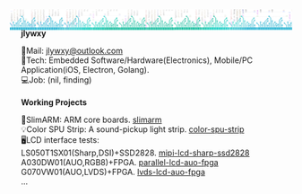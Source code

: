 <img src="jwr-banner-gh.png" style="background:none; border:none; box-shadow:none; margin:-20px;" />

<b>jlywxy</b><br>

📧Mail: jlywxy@outlook.com<br>
🔨Tech: Embedded Software/Hardware(Electronics), Mobile/PC Application(iOS, Electron, Golang).<br>
💻Job: (nil, finding)<br>
<br>
<b>Working Projects</b><br>

🌰SlimARM: ARM core boards. <a href="//github.com/jlywxy/slimarm">slimarm</a><br>
💡Color SPU Strip: A sound-pickup light strip. <a href="//github.com/jlywxy/color-spu-strip">color-spu-strip</a><br>
🖥LCD interface tests:<br>
LS050T1SX01(Sharp,DSI)+SSD2828. <a href="//github.com/jlywxy/mipi-lcd-sharp-ssd2828">mipi-lcd-sharp-ssd2828</a><br>
A030DW01(AUO,RGB8)+FPGA. <a href="//github.com/jlywxy/parallel-lcd-auo-fpga">parallel-lcd-auo-fpga</a><br>
G070VW01(AUO,LVDS)+FPGA. <a href="//github.com/jlywxy/lvds-lcd-auo-fpga">lvds-lcd-auo-fpga</a><br>
...
